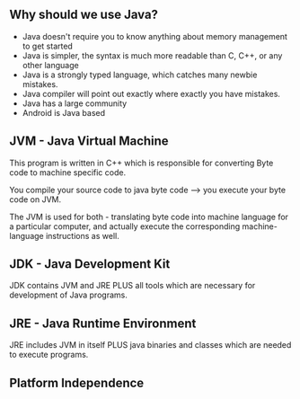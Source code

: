 
## Why should we use Java?

- Java doesn't require you to know anything about memory management to get started
- Java is simpler, the syntax is much more readable than C, C++, or any other language
- Java is a strongly typed language, which catches many newbie mistakes.
- Java compiler will point out exactly where exactly you have mistakes.
- Java has a large community
- Android is Java based

## JVM - Java Virtual Machine

This program is written in C++ which is responsible for converting Byte code to machine specific code.

You compile your source code to java byte code --> you execute your byte code on JVM.

The JVM is used for both - translating byte code into machine language for a particular computer, and actually execute the corresponding machine-language instructions as well.

## JDK - Java Development Kit

JDK contains JVM and JRE PLUS all tools which are necessary for development of Java programs.

## JRE - Java Runtime Environment

JRE includes JVM in itself PLUS java binaries and classes which are needed to execute programs.

## Platform Independence

